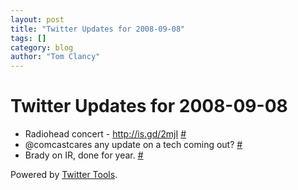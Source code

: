 ```yaml
---
layout: post
title: "Twitter Updates for 2008-09-08"
tags: []
category: blog
author: "Tom Clancy"
---
```


# Twitter Updates for 2008-09-08

<ul>
	<li>Radiohead concert - <a href="http://is.gd/2mjI" rel="nofollow">http://is.gd/2mjI</a> <a href="http://twitter.com/tclancy/statuses/913997262">#</a></li>
	<li>@comcastcares any update on a tech coming out? <a href="http://twitter.com/tclancy/statuses/914141470">#</a></li>
	<li>Brady on IR, done for year. <a href="http://twitter.com/tclancy/statuses/914177714">#</a></li>
</ul>
<p>Powered by <a href="http://alexking.org/projects/wordpress">Twitter Tools</a>.</p>
